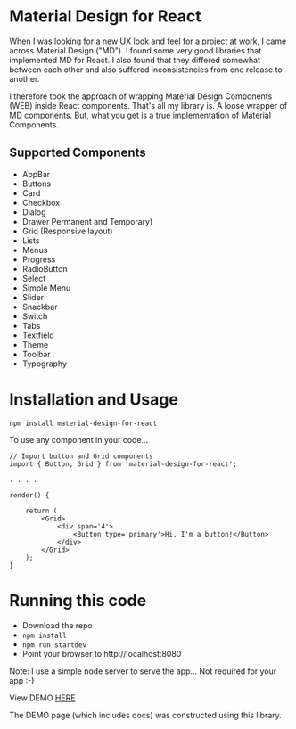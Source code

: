 # Material Design for React
When I was looking for a new UX look and feel for a project at work, I came across
Material Design ("MD").  I found some very good libraries that implemented MD for React. I also found
that they differed somewhat between each other and also suffered inconsistencies from one
release to another.

I therefore took the approach of wrapping Material Design Components (WEB) inside React components.
That's all my library is.  A loose wrapper of MD components.  But, what you get is a true implementation
of Material Components. 

## Supported Components
* AppBar 
* Buttons 
* Card 
* Checkbox 
* Dialog 
* Drawer Permanent and Temporary)
* Grid (Responsive layout)
* Lists
* Menus
* Progress
* RadioButton 
* Select 
* Simple Menu 
* Slider
* Snackbar
* Switch 
* Tabs 
* Textfield
* Theme 
* Toolbar
* Typography

# Installation and Usage

```
npm install material-design-for-react
```

To use any component in your code...


```
// Import button and Grid components
import { Button, Grid } from 'material-design-for-react';

. . . .

render() {

    return (
        <Grid>
            <div span='4'>
                <Button type='primary'>Hi, I'm a button!</Button>
            </div>
        </Grid>
    );
}
```
# Running this code

* Download the repo
* ``` npm install ```
* ``` npm run startdev ```
* Point your browser to http://localhost:8080

Note: I use a simple node server to serve the app... Not required for your app :-)

View DEMO <a href=https://reactmaterial.herokuapp.com/>HERE</a>

The DEMO page (which includes docs) was constructed using this library.